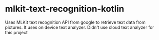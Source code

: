 # mlkit-text-recognition-kotlin
Uses MLKit text recognition API from google to retrieve text data from pictures. It uses on device text analyzer.
Didn't use cloud text analyzer for this project
